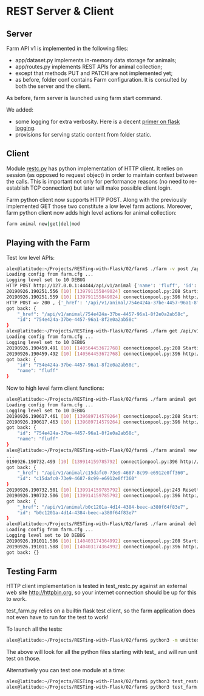# REST Server & Client

## Server

Farm API v1 is implemented in the following files:

* app/dataset.py implements in-memory data storage for animals;
* app/routes.py implements REST APIs for animal collection;
* except that methods PUT and PATCH are not implemented yet;
* as before, folder conf contains Farm configuration.  It is consulted by both
the server and the client.

As before, farm server is launched using farm start command.

We added:

* some logging for extra verbosity.
Here is a decent [primer on flask logging](https://www.scalyr.com/blog/getting-started-quickly-with-flask-logging/).
* provisions for serving static content from folder static.

## Client

Module [restc.py](restc.py) has python implementation of HTTP client.  It relies on session
(as opposed to request object) in order to maintain context between the calls. 
This is important not only for performance reasons (no need to re-establish TCP
connection) but later will make possible client login.

Farm python client now supports HTTP POST.  Along with the previously
implemented GET those two constitute a low level farm actions.  Moreover, farm
python client now adds high level actions for animal collection:

```bash
farm animal new|get|del|mod
```

## Playing with the Farm

Test low level APIs:

```bash
alex@latitude:~/Projects/RESTing-with-Flask/02/farm$ ./farm -v post /api/v1/animal '{"name":"fluff"}'
Loading config from farm.cfg ...
Logging level set to 10 DEBUG
HTTP POST http://127.0.0.1:44444/api/v1/animal {'name': 'fluff', 'id': '754e424a-37be-4457-96a1-8f2e0a2ab58c'}
20190926.190251.556 [10] [139791155849024] connectionpool.py:208 Starting new HTTP connection (1): 127.0.0.1
20190926.190251.559 [10] [139791155849024] connectionpool.py:396 http://127.0.0.1:44444 "POST /api/v1/animal HTTP/1.1" 200 108
HTTP POST => 200 , {'_href': '/api/v1/animal/754e424a-37be-4457-96a1-8f2e0a2ab58c', 'id': '754e424a-37be-4457-96a1-8f2e0a2ab58c'}
got back: {
    "_href": "/api/v1/animal/754e424a-37be-4457-96a1-8f2e0a2ab58c",
    "id": "754e424a-37be-4457-96a1-8f2e0a2ab58c"
}
alex@latitude:~/Projects/RESTing-with-Flask/02/farm$ ./farm get /api/v1/animal/754e424a-37be-4457-96a1-8f2e0a2ab58c
Loading config from farm.cfg ...
Logging level set to 10 DEBUG
20190926.190459.491 [10] [140564453672768] connectionpool.py:208 Starting new HTTP connection (1): 127.0.0.1
20190926.190459.492 [10] [140564453672768] connectionpool.py:396 http://127.0.0.1:44444 "GET /api/v1/animal/754e424a-37be-4457-96a1-8f2e0a2ab58c HTTP/1.1" 200 61
got back: {
    "id": "754e424a-37be-4457-96a1-8f2e0a2ab58c",
    "name": "fluff"
}
```

Now to high level farm client functions:

```bash
alex@latitude:~/Projects/RESTing-with-Flask/02/farm$ ./farm animal get 754e424a-37be-4457-96a1-8f2e0a2ab58c
Loading config from farm.cfg ...
Logging level set to 10 DEBUG
20190926.190617.461 [10] [139689714579264] connectionpool.py:208 Starting new HTTP connection (1): 127.0.0.1
20190926.190617.463 [10] [139689714579264] connectionpool.py:396 http://127.0.0.1:44444 "GET /api/v1/animal/754e424a-37be-4457-96a1-8f2e0a2ab58c HTTP/1.1" 200 61
got back: {
    "id": "754e424a-37be-4457-96a1-8f2e0a2ab58c",
    "name": "fluff"
}
alex@latitude:~/Projects/RESTing-with-Flask/02/farm$ ./farm animal new '{"species": "chicken"}' -n 100
...
0190926.190732.499 [10] [139914159785792] connectionpool.py:396 http://127.0.0.1:44444 "POST /api/v1/animal HTTP/1.1" 200 108
got back: {
    "_href": "/api/v1/animal/c15dafc0-73e9-4687-8c99-e6912e0ff360",
    "id": "c15dafc0-73e9-4687-8c99-e6912e0ff360"
}
20190926.190732.501 [10] [139914159785792] connectionpool.py:243 Resetting dropped connection: 127.0.0.1
20190926.190732.506 [10] [139914159785792] connectionpool.py:396 http://127.0.0.1:44444 "POST /api/v1/animal HTTP/1.1" 200 108
got back: {
    "_href": "/api/v1/animal/b0c1201a-4d14-4384-beec-a380f64f83e7",
    "id": "b0c1201a-4d14-4384-beec-a380f64f83e7"
}
alex@latitude:~/Projects/RESTing-with-Flask/02/farm$ ./farm animal del b0c1201a-4d14-4384-beec-a380f64f83e7
Loading config from farm.cfg ...
Logging level set to 10 DEBUG
20190926.191011.586 [10] [140403174364992] connectionpool.py:208 Starting new HTTP connection (1): 127.0.0.1
20190926.191011.588 [10] [140403174364992] connectionpool.py:396 http://127.0.0.1:44444 "DELETE /api/v1/animal/b0c1201a-4d14-4384-beec-a380f64f83e7 HTTP/1.1" 200 3
got back: {}

```

## Testing Farm

HTTP client implementation is tested in test_restc.py against an external web
site http://httpbin.org, so your internet connection should be up for this to
work.

test_farm.py relies on a builtin flask test client, so the farm application
does not even have to run for the test to work!

To launch all the tests:

```bash
alex@latitude:~/Projects/RESTing-with-Flask/02/farm$ python3 -m unittest
```

The above will look for all the python files starting with test_ and will run
unit test on those.

Alternatively you can test one module at a time:

```bash
alex@latitude:~/Projects/RESTing-with-Flask/02/farm$ python3 test_restc.py
alex@latitude:~/Projects/RESTing-with-Flask/02/farm$ python3 test_farm.py
```
